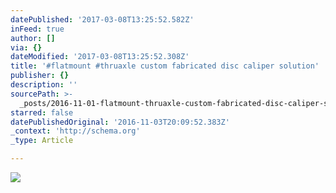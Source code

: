 ```yaml
---
datePublished: '2017-03-08T13:25:52.582Z'
inFeed: true
author: []
via: {}
dateModified: '2017-03-08T13:25:52.308Z'
title: '#flatmount #thruaxle custom fabricated disc caliper solution'
publisher: {}
description: ''
sourcePath: >-
  _posts/2016-11-01-flatmount-thruaxle-custom-fabricated-disc-caliper-solution.md
starred: false
datePublishedOriginal: '2016-11-03T20:09:52.383Z'
_context: 'http://schema.org'
_type: Article

---
```

![](https://the-grid-user-content.s3-us-west-2.amazonaws.com/9344b838-5737-442e-b658-96eb08385676.jpg)